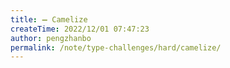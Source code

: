 ```yaml
---
title: ➖ Camelize
createTime: 2022/12/01 07:47:23
author: pengzhanbo
permalink: /note/type-challenges/hard/camelize/
---
```

